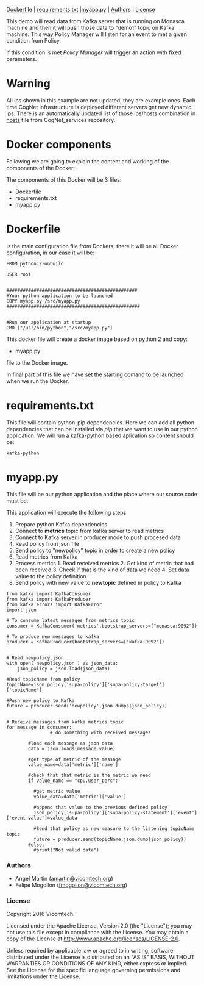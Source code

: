 [Dockerfile][] | [requirements.txt][] |[myapp.py][] | [Authors][] | [License][] 


This demo will read data from Kafka server that is running on Monasca machine and then it will push those data to "demo1" topic on Kafka machine. This way Policy Manager will listen for an event to met a given condition from Policy.

If this condition is met *Policy Manager* will trigger an action with fixed parameters.

# Warning

All ips shown in this example are not updated, they are example ones.
Each time CogNet infrastructure is deployed different servers get new dynamic ips. There is an automatically updated list of those ips/hosts combination in [hosts](https://github.com/CogNet-5GPPP/CogNet_services/blob/master/hosts) file from CogNet_services repository.

# Docker components
Following we are going to explain the content and working of the components of the Docker:

The components of this Docker will be 3 files:

  * Dockerfile
  * requirements.txt
  * myapp.py

# Dockerfile

Is the main configuration file from Dockers, there it will be all Docker configuration, in our case it will be:
    
```  
FROM python:2-onbuild
    
USER root
    
    
################################################
#Your python application to be launched
COPY myapp.py /src/myapp.py
#################################################
    
    
#Run our application at startup
CMD ["/usr/bin/python","/src/myapp.py"]
```    

This docker file will create a docker image based on python 2 and copy:

  * myapp.py


file to the Docker image.

In final part of this file we have set the starting comand to be launched when we run the Docker.

# requirements.txt

This file will contain python-pip dependencies. Here we can add all python dependencies that can be installed via *pip* that we want to use in our python application. We will run a kafka-python based aplication so content should be:
    
```
kafka-python
```    

# myapp.py

This file will be our python application and the place where our source code must be.

This application will execute the following steps

  1. Prepare python Kafka dependencies
  2. Connect to **metrics** topic from kafka server to read metrics
  3. Connect to Kafka server in producer mode to push procesed data
  4. Read policy from json file
  6. Send policy to "newpolicy" topic in order to create a new policy
  5. Read metrics from Kafka
  6. Process metrics
    1. Read received metrics
    2. Get kind of metric that had been received
    3. Check if that is the kind of data we need
    4. Set data value to the policy definition
  7. Send policy with new value to **newtopic** defined in policy to Kafka

```
from kafka import KafkaConsumer
from kafka import KafkaProducer
from kafka.errors import KafkaError
import json

# To consume latest messages from metrics topic
consumer = KafkaConsumer('metrics',bootstrap_servers=["monasca:9092"])

# To produce new messages to kafka
producer = KafkaProducer(bootstrap_servers=["kafka:9092"])


# Read newpolicy.json
with open('newpolicy.json') as json_data:
    json_policy = json.load(json_data)

#Read topicName from policy
topicName=json_policy['supa-policy']['supa-policy-target']['topicName']

#Push new policy to Kafka
future = producer.send('newpolicy',json.dumps(json_policy))


# Receive messages from kafka metrics topic
for message in consumer:
                # do something with received messages

        #load each message as json data
        data = json.loads(message.value)

        #get type of metric of the message
        value_name=data['metric']['name']

        #check that that metric is the metric we need
        if value_name == "cpu.user_perc":

          #get metric value
          value_data=data['metric']['value']

          #append that value to the previous defined policy
          json_policy['supa-policy']['supa-policy-statement']['event']['event-value']=value_data

          #Send that policy as new measure to the listening topicName topic
          future = producer.send(topicName,json.dump(json_policy))
        #else:
          #print("Not valid data")
```    

### Authors


- Angel Martin (amartin@vicomtech.org)
- Felipe Mogollon (fmogollon@vicomtech.org)

### License


Copyright 2016 Vicomtech.

Licensed under the Apache License, Version 2.0 (the "License"); you may not use this file except in compliance with the License. You may obtain a copy of the License at http://www.apache.org/licenses/LICENSE-2.0.

Unless required by applicable law or agreed to in writing, software distributed under the License is distributed on an "AS IS" BASIS, WITHOUT WARRANTIES OR CONDITIONS OF ANY KIND, either express or implied. See the License for the specific language governing permissions and limitations under the License.

[Dockerfile]: #dockerfile
[requirements.txt]: #requirementstxt
[myapp.py]: #myapppy
[start.sh]: #startsh
[Authors]: #authors
[License]: #license
  
